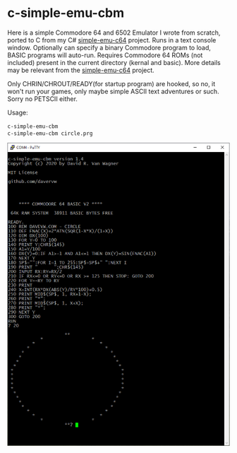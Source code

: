 # c-simple-emu-cbm #

Here is a simple Commodore 64 and 6502 Emulator I wrote from scratch, ported to C from my C# [simple-emu-c64](https://github.com/davervw/simple-emu-c64) project.  Runs in a text console window.  Optionally can specify a binary Commodore program to load, BASIC programs will auto-run.   Requires Commodore 64 ROMs (not included) present in the current directory (kernal and basic).   More details may be relevant from the [simple-emu-c64](https://github.com/davervw/simple-emu-c64) project.

Only CHRIN/CHROUT/READY(for startup program) are hooked, so no, it won't run your games, only maybe simple ASCII text adventures or such.  Sorry no PETSCII either.

Usage:

    c-simple-emu-cbm
    c-simple-emu-cbm circle.prg

![circle.bas](https://github.com/davervw/c-simple-emu6502-cbm/raw/master/circle.png)